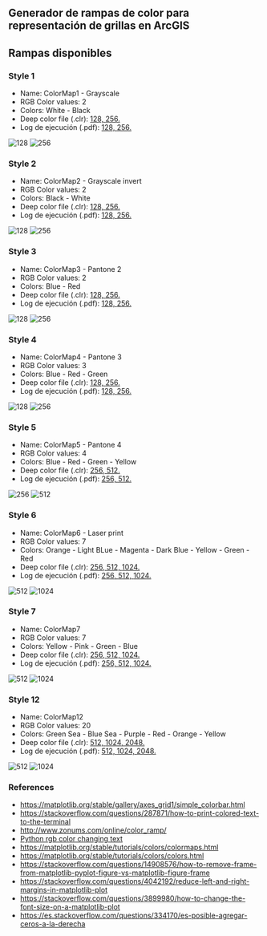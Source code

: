 ## Generador de rampas de color para representación de grillas en ArcGIS


## Rampas disponibles


### Style 1

* Name: ColorMap1 - Grayscale
* RGB Color values: 2
* Colors: White - Black
* Deep color file (.clr): 
[128, ](https://github.com/rcfdtools/R.GISPython/tree/main/ColorMapStyle/Output/ColorMapArcGIS128s1.clr)
[256. ](https://github.com/rcfdtools/R.GISPython/tree/main/ColorMapStyle/Output/ColorMapArcGIS256s1.clr)
* Log de ejecución (.pdf): 
[128, ](https://github.com/rcfdtools/R.GISPython/tree/main/ColorMapStyle/Output/ColorMapArcGIS128s1.pdf)
[256.](https://github.com/rcfdtools/R.GISPython/tree/main/ColorMapStyle/Output/ColorMapArcGIS256s1.pdf)

![128](https://github.com/rcfdtools/R.GISPython/blob/main/ColorMapStyle/Output/ColorMapArcGIS128s1.png)
![256](https://github.com/rcfdtools/R.GISPython/blob/main/ColorMapStyle/Output/ColorMapArcGIS256s1.png)


### Style 2

* Name: ColorMap2 - Grayscale invert
* RGB Color values: 2
* Colors: Black - White
* Deep color file (.clr): 
[128, ](https://github.com/rcfdtools/R.GISPython/tree/main/ColorMapStyle/Output/ColorMapArcGIS128s2.clr)
[256.](https://github.com/rcfdtools/R.GISPython/tree/main/ColorMapStyle/Output/ColorMapArcGIS256s2.clr)
* Log de ejecución (.pdf): 
[128, ](https://github.com/rcfdtools/R.GISPython/tree/main/ColorMapStyle/Output/ColorMapArcGIS128s2.pdf)
[256.](https://github.com/rcfdtools/R.GISPython/tree/main/ColorMapStyle/Output/ColorMapArcGIS256s2.pdf)

![128](https://github.com/rcfdtools/R.GISPython/blob/main/ColorMapStyle/Output/ColorMapArcGIS128s2.png)
![256](https://github.com/rcfdtools/R.GISPython/blob/main/ColorMapStyle/Output/ColorMapArcGIS256s2.png)


### Style 3

* Name: ColorMap3 - Pantone 2
* RGB Color values: 2
* Colors: Blue - Red
* Deep color file (.clr): 
[128, ](https://github.com/rcfdtools/R.GISPython/tree/main/ColorMapStyle/Output/ColorMapArcGIS128s3.clr)
[256.](https://github.com/rcfdtools/R.GISPython/tree/main/ColorMapStyle/Output/ColorMapArcGIS256s3.clr)
* Log de ejecución (.pdf): 
[128, ](https://github.com/rcfdtools/R.GISPython/tree/main/ColorMapStyle/Output/ColorMapArcGIS128s3.pdf)
[256.](https://github.com/rcfdtools/R.GISPython/tree/main/ColorMapStyle/Output/ColorMapArcGIS256s3.pdf)

![128](https://github.com/rcfdtools/R.GISPython/blob/main/ColorMapStyle/Output/ColorMapArcGIS128s3.png)
![256](https://github.com/rcfdtools/R.GISPython/blob/main/ColorMapStyle/Output/ColorMapArcGIS256s3.png)


### Style 4

* Name: ColorMap4 - Pantone 3
* RGB Color values: 3
* Colors: Blue - Red - Green
* Deep color file (.clr): 
[128, ](https://github.com/rcfdtools/R.GISPython/tree/main/ColorMapStyle/Output/ColorMapArcGIS128s4.clr)
[256.](https://github.com/rcfdtools/R.GISPython/tree/main/ColorMapStyle/Output/ColorMapArcGIS256s4.clr)
* Log de ejecución (.pdf): 
[128, ](https://github.com/rcfdtools/R.GISPython/tree/main/ColorMapStyle/Output/ColorMapArcGIS128s4.pdf)
[256.](https://github.com/rcfdtools/R.GISPython/tree/main/ColorMapStyle/Output/ColorMapArcGIS256s4.pdf)

![128](https://github.com/rcfdtools/R.GISPython/blob/main/ColorMapStyle/Output/ColorMapArcGIS128s4.png)
![256](https://github.com/rcfdtools/R.GISPython/blob/main/ColorMapStyle/Output/ColorMapArcGIS256s4.png)


### Style 5

* Name: ColorMap5 - Pantone 4
* RGB Color values: 4
* Colors: Blue - Red - Green - Yellow
* Deep color file (.clr): 
[256, ](https://github.com/rcfdtools/R.GISPython/tree/main/ColorMapStyle/Output/ColorMapArcGIS256s5.clr)
[512.](https://github.com/rcfdtools/R.GISPython/tree/main/ColorMapStyle/Output/ColorMapArcGIS512s5.clr)
* Log de ejecución (.pdf): 
[256, ](https://github.com/rcfdtools/R.GISPython/tree/main/ColorMapStyle/Output/ColorMapArcGIS256s5.pdf)
[512.](https://github.com/rcfdtools/R.GISPython/tree/main/ColorMapStyle/Output/ColorMapArcGIS512s5.pdf)

![256](https://github.com/rcfdtools/R.GISPython/blob/main/ColorMapStyle/Output/ColorMapArcGIS256s5.png)
![512](https://github.com/rcfdtools/R.GISPython/blob/main/ColorMapStyle/Output/ColorMapArcGIS512s5.png)


### Style 6

* Name: ColorMap6 - Laser print
* RGB Color values: 7
* Colors: Orange - Light BLue - Magenta - Dark Blue - Yellow - Green - Red
* Deep color file (.clr):
[256, ](https://github.com/rcfdtools/R.GISPython/tree/main/ColorMapStyle/Output/ColorMapArcGIS256s6.clr)
[512, ](https://github.com/rcfdtools/R.GISPython/tree/main/ColorMapStyle/Output/ColorMapArcGIS512s6.clr)
[1024.](https://github.com/rcfdtools/R.GISPython/tree/main/ColorMapStyle/Output/ColorMapArcGIS1024s6.clr)
* Log de ejecución (.pdf): 
[256, ](https://github.com/rcfdtools/R.GISPython/tree/main/ColorMapStyle/Output/ColorMapArcGIS256s6.pdf)
[512, ](https://github.com/rcfdtools/R.GISPython/tree/main/ColorMapStyle/Output/ColorMapArcGIS512s6.pdf)
[1024.](https://github.com/rcfdtools/R.GISPython/tree/main/ColorMapStyle/Output/ColorMapArcGIS1024s6.pdf)

![512](https://github.com/rcfdtools/R.GISPython/blob/main/ColorMapStyle/Output/ColorMapArcGIS256s6.png)
![1024](https://github.com/rcfdtools/R.GISPython/blob/main/ColorMapStyle/Output/ColorMapArcGIS512s6.png)


### Style 7

* Name: ColorMap7
* RGB Color values: 7
* Colors: Yellow - Pink - Green - Blue
* Deep color file (.clr):
[256, ](https://github.com/rcfdtools/R.GISPython/tree/main/ColorMapStyle/Output/ColorMapArcGIS256s7.clr)
[512, ](https://github.com/rcfdtools/R.GISPython/tree/main/ColorMapStyle/Output/ColorMapArcGIS512s7.clr)
[1024.](https://github.com/rcfdtools/R.GISPython/tree/main/ColorMapStyle/Output/ColorMapArcGIS1024s7.clr)
* Log de ejecución (.pdf): 
[256, ](https://github.com/rcfdtools/R.GISPython/tree/main/ColorMapStyle/Output/ColorMapArcGIS256s7.pdf)
[512, ](https://github.com/rcfdtools/R.GISPython/tree/main/ColorMapStyle/Output/ColorMapArcGIS512s7.pdf)
[1024.](https://github.com/rcfdtools/R.GISPython/tree/main/ColorMapStyle/Output/ColorMapArcGIS1024s7.pdf)

![512](https://github.com/rcfdtools/R.GISPython/blob/main/ColorMapStyle/Output/ColorMapArcGIS256s7.png)
![1024](https://github.com/rcfdtools/R.GISPython/blob/main/ColorMapStyle/Output/ColorMapArcGIS512s7.png)



### Style 12

* Name: ColorMap12
* RGB Color values: 20
* Colors: Green Sea - Blue Sea - Purple - Red - Orange - Yellow
* Deep color file (.clr): 
[512, ](https://github.com/rcfdtools/R.GISPython/tree/main/ColorMapStyle/Output/ColorMapArcGIS512s12.clr)
[1024, ](https://github.com/rcfdtools/R.GISPython/tree/main/ColorMapStyle/Output/ColorMapArcGIS1024s12.clr)
[2048.](https://github.com/rcfdtools/R.GISPython/tree/main/ColorMapStyle/Output/ColorMapArcGIS2048s12.clr)
* Log de ejecución (.pdf): 
[512, ](https://github.com/rcfdtools/R.GISPython/tree/main/ColorMapStyle/Output/ColorMapArcGIS512s12.pdf)
[1024, ](https://github.com/rcfdtools/R.GISPython/tree/main/ColorMapStyle/Output/ColorMapArcGIS1024s12.pdf)
[2048.](https://github.com/rcfdtools/R.GISPython/tree/main/ColorMapStyle/Output/ColorMapArcGIS2048s12.pdf)

![512](https://github.com/rcfdtools/R.GISPython/blob/main/ColorMapStyle/Output/ColorMapArcGIS512s12.png)
![1024](https://github.com/rcfdtools/R.GISPython/blob/main/ColorMapStyle/Output/ColorMapArcGIS1024s12.png)


### References

* https://matplotlib.org/stable/gallery/axes_grid1/simple_colorbar.html
* https://stackoverflow.com/questions/287871/how-to-print-colored-text-to-the-terminal
* http://www.zonums.com/online/color_ramp/
* [Python rgb color changing text](https://www.codegrepper.com/code-examples/python/python+rgb+color+changing+text)
* https://matplotlib.org/stable/tutorials/colors/colormaps.html
* https://matplotlib.org/stable/tutorials/colors/colors.html
* https://stackoverflow.com/questions/14908576/how-to-remove-frame-from-matplotlib-pyplot-figure-vs-matplotlib-figure-frame
* https://stackoverflow.com/questions/4042192/reduce-left-and-right-margins-in-matplotlib-plot
* https://stackoverflow.com/questions/3899980/how-to-change-the-font-size-on-a-matplotlib-plot
* https://es.stackoverflow.com/questions/334170/es-posible-agregar-ceros-a-la-derecha